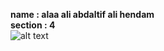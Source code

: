 **name : alaa ali abdaltif ali hendam**<br/>
**section : 4**<br/>
![alt text](https://drive.google.com/file/d/1AbSVPFgs0Cbma2ES0w2Cf7z8DIyk3JZg/view)
